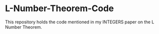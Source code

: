 # L-Number-Theorem-Code
This repository holds the code mentioned in my INTEGERS paper on the L Number Theorem.
